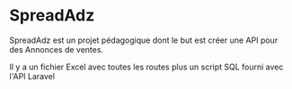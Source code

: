 # SpreadAdz

SpreadAdz est un projet pédagogique dont le but est créer une API pour des Annonces de ventes.

Il y a un fichier Excel avec toutes les routes plus un script SQL fourni avec l'API Laravel
